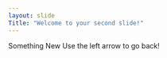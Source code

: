 ```yaml
---
layout: slide
Title: "Welcome to your second slide!"
---
```

Something New
Use the left arrow to go back!
